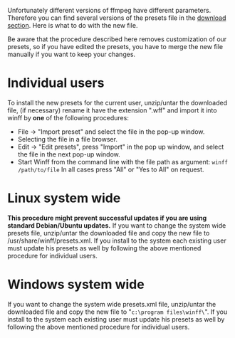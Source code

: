 Unfortunately different versions of ffmpeg have different parameters. Therefore you can find several versions of the presets file in the [download section](http://code.google.com/p/winff/downloads/list). Here is what to do with the new file.

Be aware that the procedure described here removes customization of our presets, so if you have edited the presets, you have to merge the new file manually if you want to keep your changes.

# Individual users #

To install the new presets for the current user, unzip/untar the downloaded file, (if necessary) rename it have the extension ".wff" and import it into winff by **one** of the following procedures:
  * File -> "Import preset" and select the file in the pop-up window.
  * Selecting the file in a file browser.
  * Edit -> "Edit presets", press "Import" in the pop up window, and select the file in the next pop-up window.
  * Start Winff from the command line with the file path as argument: `winff /path/to/file`
In all cases press "All" or "Yes to All" on request.

# Linux system wide #

**This procedure might prevent successful updates if you are using standard Debian/Ubuntu updates.** If you want to change the system wide presets file, unzip/untar the downloaded file and copy the new file to /usr/share/winff/presets.xml. If you install to the system each existing user must update his presets as well by following the above mentioned procedure for individual users.

# Windows system wide #

If you want to change the system wide presets.xml file, unzip/untar the downloaded file and copy the new file to "`c:\program files\winff\`".  If you install to the system each existing user must update his presets as well by following the above mentioned procedure for individual users.